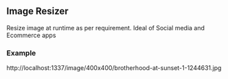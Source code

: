 ## Image Resizer

Resize image at runtime as per requirement.
Ideal of Social media and Ecommerce apps

### Example
http://localhost:1337/image/400x400/brotherhood-at-sunset-1-1244631.jpg